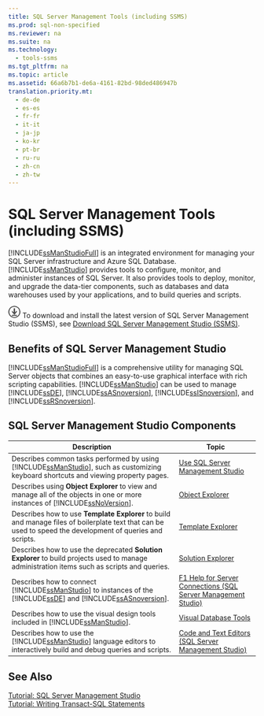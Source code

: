 ```yaml
---
title: SQL Server Management Tools (including SSMS)
ms.prod: sql-non-specified
ms.reviewer: na
ms.suite: na
ms.technology: 
  - tools-ssms
ms.tgt_pltfrm: na
ms.topic: article
ms.assetid: 66a6b7b1-de6a-4161-82bd-98ded486947b
translation.priority.mt: 
  - de-de
  - es-es
  - fr-fr
  - it-it
  - ja-jp
  - ko-kr
  - pt-br
  - ru-ru
  - zh-cn
  - zh-tw
---
```

# SQL Server Management Tools (including SSMS)
[!INCLUDE[ssManStudioFull](../content/includes/ssManStudioFull_md.md)] is an integrated environment for managing your SQL Server infrastructure and Azure SQL Database. [!INCLUDE[ssManStudio](../content/includes/ssManStudio_md.md)] provides tools to configure, monitor, and administer instances of SQL Server. It also provides tools to deploy, monitor, and upgrade the data\-tier components, such as databases and data warehouses used by your applications, and to build queries and scripts.  
  
[![Go to download page](../content/media/download.png)](https://msdn.microsoft.com/library/mt238290.aspx) To download and install the latest version of SQL Server Management Studio (SSMS), see [Download SQL Server Management Studio (SSMS)](https://msdn.microsoft.com/library/mt238290.aspx).  
  
## Benefits of SQL Server Management Studio  
[!INCLUDE[ssManStudioFull](../content/includes/ssManStudioFull_md.md)] is a comprehensive utility for managing SQL Server objects that combines an easy\-to\-use graphical interface with rich scripting capabilities. [!INCLUDE[ssManStudio](../content/includes/ssManStudio_md.md)] can be used to manage [!INCLUDE[ssDE](../content/includes/ssDE_md.md)], [!INCLUDE[ssASnoversion](../content/includes/ssASnoversion_md.md)], [!INCLUDE[ssISnoversion](../content/includes/ssISnoversion_md.md)], and [!INCLUDE[ssRSnoversion](../content/includes/ssRSnoversion_md.md)].  
  
## SQL Server Management Studio Components  
  
|Description|Topic|  
|---------------|---------|  
|Describes common tasks performed by using [!INCLUDE[ssManStudio](../content/includes/ssManStudio_md.md)], such as customizing keyboard shortcuts and viewing property pages.|[Use SQL Server Management Studio](../content/Use-SQL-Server-Management-Studio.md)|  
|Describes using **Object Explorer** to view and manage all of the objects in one or more instances of [!INCLUDE[ssNoVersion](../content/includes/ssNoVersion_md.md)].|[Object Explorer](../content/Object-Explorer.md)|  
|Describes how to use **Template Explorer** to build and manage files of boilerplate text that can be used to speed the development of queries and scripts.|[Template Explorer](../content/Template-Explorer.md)|  
|Describes how to use the deprecated **Solution Explorer** to build projects used to manage administration items such as scripts and queries.|[Solution Explorer](../content/Solution-Explorer.md)|  
|Describes how to connect [!INCLUDE[ssManStudio](../content/includes/ssManStudio_md.md)] to instances of the [!INCLUDE[ssDE](../content/includes/ssDE_md.md)] and [!INCLUDE[ssASnoversion](../content/includes/ssASnoversion_md.md)].|[F1 Help for Server Connections &#40;SQL Server Management Studio&#41;](../content/F1-Help-for-Server-Connections--SQL-Server-Management-Studio-.md)|  
|Describes how to use the visual design tools included in [!INCLUDE[ssManStudio](../content/includes/ssManStudio_md.md)].|[Visual Database Tools](../content/Visual-Database-Tools.md)|  
|Describes how to use the [!INCLUDE[ssManStudio](../content/includes/ssManStudio_md.md)] language editors to interactively build and debug queries and scripts.|[Code and Text Editors (SQL Server Management Studio)](assetId:///062051e4-4b77-4969-98ae-d2547c24ce3e)|  
  
## See Also  
[Tutorial: SQL Server Management Studio](assetId:///d2bade70-07cf-4d94-b5d2-88aecb538ed1)  
[Tutorial: Writing Transact-SQL Statements](assetId:///2addc9be-67d0-423d-a457-192fe9d7d058)  
  
